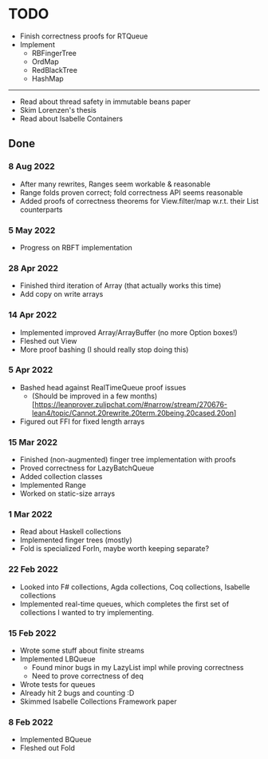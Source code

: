 # TODO

- Finish correctness proofs for RTQueue
- Implement
  - RBFingerTree
  - OrdMap
  - RedBlackTree
  - HashMap
---
- Read about thread safety in immutable beans paper
- Skim Lorenzen's thesis
- Read about Isabelle Containers


## Done

### 8 Aug 2022
- After many rewrites, Ranges seem workable & reasonable
- Range folds proven correct; fold correctness API seems reasonable
- Added proofs of correctness theorems for View.filter/map w.r.t. their List counterparts

### 5 May 2022
- Progress on RBFT implementation

### 28 Apr 2022
- Finished third iteration of Array (that actually works this time)
- Add copy on write arrays

### 14 Apr 2022
- Implemented improved Array/ArrayBuffer (no more Option boxes!)
- Fleshed out View
- More proof bashing (I should really stop doing this)

### 5 Apr 2022
- Bashed head against RealTimeQueue proof issues
  - (Should be improved in a few months)[https://leanprover.zulipchat.com/#narrow/stream/270676-lean4/topic/Cannot.20rewrite.20term.20being.20cased.20on]
- Figured out FFI for fixed length arrays


### 15 Mar 2022
- Finished (non-augmented) finger tree implementation with proofs
- Proved correctness for LazyBatchQueue
- Added collection classes
- Implemented Range
- Worked on static-size arrays

### 1 Mar 2022
- Read about Haskell collections
- Implemented finger trees (mostly)
- Fold is specialized ForIn, maybe worth keeping separate?

### 22 Feb 2022
- Looked into F# collections, Agda collections, Coq collections, Isabelle collections
- Implemented real-time queues, which completes the first set of collections I wanted to try implementing.

### 15 Feb 2022
- Wrote some stuff about finite streams
- Implemented LBQueue
  - Found minor bugs in my LazyList impl while proving correctness
  - Need to prove correctness of deq
- Wrote tests for queues
- Already hit 2 bugs and counting :D
- Skimmed Isabelle Collections Framework paper

### 8 Feb 2022
- Implemented BQueue
- Fleshed out Fold